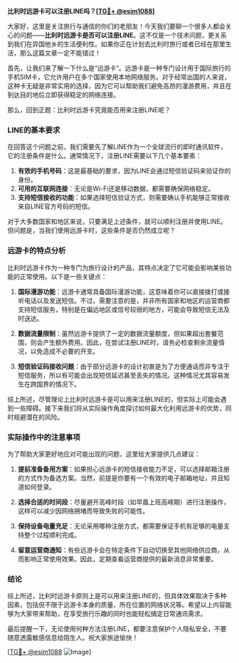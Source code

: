 **比利时远游卡可以注册LINE吗？[[TG💪+ @esim1088](https://t.me/s/esim1088)]**

大家好，这里是关注旅行与通信的你们的老朋友！今天我们要聊一个很多人都会关心的问题——**比利时远游卡是否可以注册LINE**。这不仅是一个技术问题，更关系到我们在异国他乡的生活便利性。如果你正在计划去比利时旅行或者已经在那里生活，那么这篇文章一定不能错过！

首先，让我们来了解一下什么是“远游卡”。远游卡是一种专门设计用于国际旅行的手机SIM卡，它允许用户在多个国家使用本地网络服务。对于经常出国的人来说，这种卡无疑是非常实用的选择，因为它可以帮助我们避免高昂的漫游费用，并且在到达目的地后立即获得稳定的网络连接。

那么，回到正题：比利时远游卡究竟能否用来注册LINE呢？

### LINE的基本要求

在回答这个问题之前，我们需要先了解LINE作为一个全球流行的即时通讯软件，它的注册条件是什么。通常情况下，注册LINE需要以下几个基本要素：

1. **有效的手机号码**：这是最基础的要求，因为LINE会通过短信验证码来验证你的身份。
2. **可用的互联网连接**：无论是Wi-Fi还是移动数据，都需要确保网络稳定。
3. **支持短信接收的功能**：如果选择短信验证方式，则需要确认手机能够正常接收来自LINE官方号码的短信。

对于大多数国家和地区来说，只要满足上述条件，就可以顺利注册并使用LINE。但问题是，当我们使用远游卡时，这些条件是否仍然成立呢？

### 远游卡的特点分析

比利时远游卡作为一种专门为旅行设计的产品，其特点决定了它可能会影响某些功能的正常使用。以下是一些关键点：

1. **国际漫游功能**：远游卡通常具备国际漫游功能，这意味着你可以直接拨打或接听电话以及发送短信。不过，需要注意的是，并非所有国家和地区的运营商都支持短信服务，特别是在偏远地区或信号较弱的地方，可能会导致短信无法及时送达。
   
2. **数据流量限制**：虽然远游卡提供了一定的数据流量额度，但如果超出套餐范围，则会产生额外费用。因此，在尝试注册LINE时，请务必检查剩余流量情况，以免造成不必要的开支。

3. **短信验证码接收问题**：由于部分远游卡的设计初衷是为了方便通话而非专注于短信服务，所以有可能会出现短信延迟甚至丢失的情况。这种情况尤其容易发生在跨国界的情况下。

综上所述，尽管理论上比利时远游卡是可以用来注册LINE的，但实际上可能会遇到一些障碍。接下来我们将从实际操作角度探讨如何最大化利用远游卡的优势，同时规避潜在的风险。

### 实际操作中的注意事项

为了帮助大家更好地应对可能出现的问题，这里给大家提供几点建议：

1. **提前准备备用方案**：如果担心远游卡的短信接收能力不足，可以选择邮箱注册的方式作为备选方案。当然，前提是你要有一个有效的电子邮箱地址，并且知道如何登录。

2. **选择合适的时间段**：尽量避开高峰时段（如早晨上班高峰期）进行注册操作，这样可以减少因网络拥堵而导致失败的可能性。

3. **保持设备电量充足**：无论采用哪种注册方式，都需要保证手机有足够的电量支持整个过程顺利完成。

4. **留意运营商通知**：有些远游卡会在特定条件下自动切换至其他网络供应商，从而影响正常使用效果。因此，定期查看运营商提供的最新消息非常重要。

### 结论

综上所述，比利时远游卡原则上是可以用来注册LINE的，但具体效果取决于多种因素，包括但不限于远游卡本身的质量、所在位置的网络状况等。希望以上内容能够为大家带来帮助，在享受旅行乐趣的同时也能轻松搞定日常通讯需求。

最后提醒一下，无论使用何种方法注册LINE，都要注意保护个人隐私安全，不要随意透露敏感信息给陌生人。祝大家旅途愉快！

[[TG💪+ @esim1088](https://t.me/s/esim1088) ![Image](https://i.postimg.cc/4NQfJmqS/Snipaste-2025-05-13-00-14-12.png)]